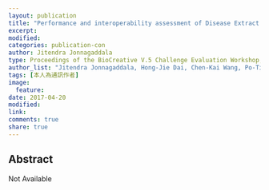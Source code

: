 ```yaml
---
layout: publication
title: "Performance and interoperability assessment of Disease Extract Annotation Server"
excerpt:
modified:
categories: publication-con
author: Jitendra Jonnagaddala
type: Proceedings of the BioCreative V.5 Challenge Evaluation Workshop, Barcelona, Spain. 
author_list: "Jitendra Jonnagaddala, Hong-Jie Dai, Chen-Kai Wang, Po-Ting Lai"
tags: [本人為通訊作者] 
image:
  feature:
date: 2017-04-20
modified: 
link: 
comments: true
share: true
---
```


## Abstract
Not Available 